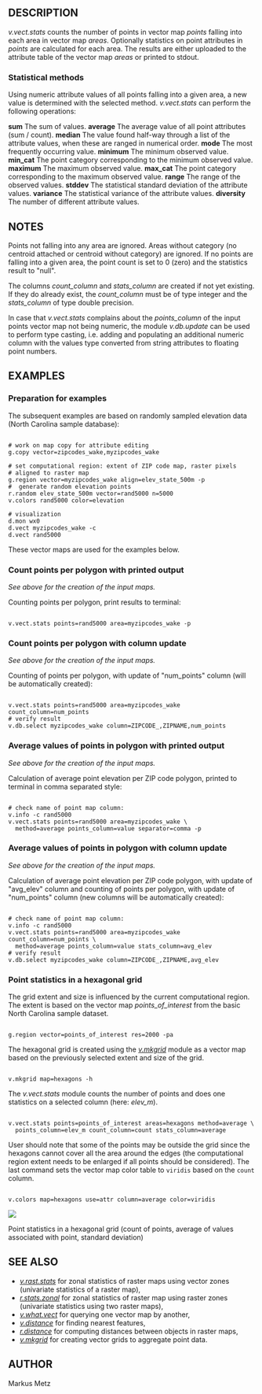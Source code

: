 
## DESCRIPTION

*v.vect.stats* counts the number of points in vector map
*points* falling into each area in vector map *areas*.
Optionally statistics on point attributes in *points* are
calculated for each area. The results are either uploaded to the
attribute table of the vector map *areas* or printed to stdout.

### Statistical methods

Using numeric attribute values of all points falling into a given area,
a new value is determined with the selected method.
*v.vect.stats* can perform the following operations:

**sum**
The sum of values.
**average**
The average value of all point attributes (sum / count).
**median**
The value found half-way through a list of the
attribute values, when these are ranged in numerical order.
**mode**
The most frequently occurring value.
**minimum**
The minimum observed value.
**min\_cat**
The point category corresponding to the minimum observed value.
**maximum**
The maximum observed value.
**max\_cat**
The point category corresponding to the maximum observed value.
**range**
The range of the observed values.
**stddev**
The statistical standard deviation of the attribute values.
**variance**
The statistical variance of the attribute values.
**diversity**
The number of different attribute values.

## NOTES

Points not falling into any area are ignored. Areas without category
(no centroid attached or centroid without category) are ignored.
If no points are falling into a given area, the point count is set to 0
(zero) and the statistics result to "null".

The columns *count\_column* and *stats\_column* are created if not
yet existing. If they do already exist, the *count\_column* must be of
type integer and the *stats\_column* of type double precision.

In case that *v.vect.stats* complains about the *points\_column*
of the input points vector map not being numeric, the module
*v.db.update* can be used to perform type casting, i.e. adding and
populating an additional numeric column with the values type converted from
string attributes to floating point numbers.

## EXAMPLES

### Preparation for examples

The subsequent examples are based on randomly sampled
elevation data (North Carolina sample database):

```

# work on map copy for attribute editing
g.copy vector=zipcodes_wake,myzipcodes_wake

# set computational region: extent of ZIP code map, raster pixels
# aligned to raster map
g.region vector=myzipcodes_wake align=elev_state_500m -p
#  generate random elevation points
r.random elev_state_500m vector=rand5000 n=5000
v.colors rand5000 color=elevation

# visualization
d.mon wx0
d.vect myzipcodes_wake -c
d.vect rand5000

```

These vector maps are used for the examples below.

### Count points per polygon with printed output

*See above for the creation of the input maps.*

Counting points per polygon, print results to terminal:

```

v.vect.stats points=rand5000 area=myzipcodes_wake -p

```

### Count points per polygon with column update

*See above for the creation of the input maps.*

Counting of points per polygon, with update of "num\_points" column
(will be automatically created):

```

v.vect.stats points=rand5000 area=myzipcodes_wake count_column=num_points
# verify result
v.db.select myzipcodes_wake column=ZIPCODE_,ZIPNAME,num_points

```

### Average values of points in polygon with printed output

*See above for the creation of the input maps.*

Calculation of average point elevation per ZIP code
polygon, printed to terminal in comma separated style:

```

# check name of point map column:
v.info -c rand5000
v.vect.stats points=rand5000 area=myzipcodes_wake \
  method=average points_column=value separator=comma -p

```

### Average values of points in polygon with column update

*See above for the creation of the input maps.*

Calculation of average point elevation per ZIP code polygon,
with update of "avg\_elev" column and counting of points per polygon,
with update of "num\_points" column (new columns will be automatically
created):

```

# check name of point map column:
v.info -c rand5000
v.vect.stats points=rand5000 area=myzipcodes_wake count_column=num_points \
  method=average points_column=value stats_column=avg_elev
# verify result
v.db.select myzipcodes_wake column=ZIPCODE_,ZIPNAME,avg_elev

```

### Point statistics in a hexagonal grid

The grid extent and size is influenced by the current computational
region. The extent is based on the vector map
*points\_of\_interest* from the basic North Carolina sample dataset.

```

g.region vector=points_of_interest res=2000 -pa

```

The hexagonal grid is created using
the *[v.mkgrid](v.mkgrid.html)* module
as a vector map based on the previously
selected extent and size of the grid.

```

v.mkgrid map=hexagons -h

```

The *v.vect.stats* module
counts the number of points and does one statistics on a selected
column (here: *elev\_m*).

```

v.vect.stats points=points_of_interest areas=hexagons method=average \
  points_column=elev_m count_column=count stats_column=average

```

User should note that some of the points may be outside the grid
since the hexagons cannot cover all the area around the edges
(the computational region extent needs to be enlarged if all points
should be considered).
The last command sets the vector map color table to `viridis`
based on the `count` column.

```

v.colors map=hexagons use=attr column=average color=viridis

```

![](v_vect_stats.png)

Point statistics in a hexagonal grid (count of points, average of values
associated with point, standard deviation)

## SEE ALSO

* *[v.rast.stats](v.rast.stats.html)*
  for zonal statistics of raster maps using vector zones
  (univariate statistics of a raster map),
* *[r.stats.zonal](r.stats.zonal.html)*
  for zonal statistics of raster map using raster zones
  (univariate statistics using two raster maps),
* *[v.what.vect](v.what.vect.html)*
  for querying one vector map by another,
* *[v.distance](v.distance.html)*
  for finding nearest features,
* *[r.distance](r.distance.html)*
  for computing distances between objects in raster maps,
* *[v.mkgrid](v.mkgrid.html)*
  for creating vector grids to aggregate point data.

## AUTHOR

Markus Metz
